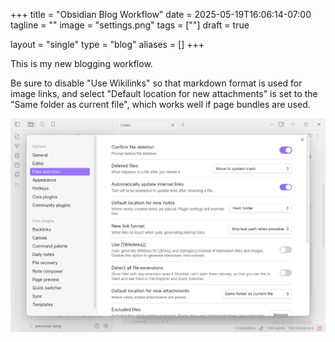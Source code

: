 +++
title =     "Obsidian Blog Workflow"
date =      2025-05-19T16:06:14-07:00
tagline =   ""
image =     "settings.png"
tags =      [""]
draft =     true

layout =    "single"
type =      "blog"
aliases =   []
+++

This is my new blogging workflow.

<!--more-->

Be sure to disable "Use Wikilinks" so that markdown format is used for image links, and select "Default location for new attachments" is set to the "Same folder as current file", which works well if page bundles are used.

![Obsidian settings](settings.png)
